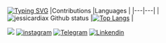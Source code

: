 

[![Typing SVG](https://readme-typing-svg.herokuapp.com/?color="fe428e"&size=35&center=true&vCenter=true&width=1000&lines=HELLO+WORLD,+MY+NAME+is+Jéssica+Dias+;I'm+21+years+old;I+from+Brasil,Ceará+;I+study+In+Universidade+Rural+Do+Semi+Arido;+i+like+study+cybersecurity;Be+Welcome!+:%29)](https://git.io/typing-svg)
 |Contributions  |Languages  |
|---|---|
|![jessicardiax Github status](https://github-readme-stats.vercel.app/api?username=jessicardiax&show_icons=true&theme=synthwave) |[![Top Langs](https://githubreadme-stats.vercel.app/api/top-langs/?username=jessicardiax&layout=compact&theme=synthwave)](https://github.com/jessicardiax/github-readme-stats)  | 

 <a href= "mailto:jessicardias.ufersa@gmailcom"><img src="https://img.shields.io/badge/Gmail-D14836?style=for-the-badge&logo=gmail&logoColor=white" target="_blank"></a>
[![instagram](https://img.shields.io/badge/Instagram-E4405F?style=for-the-badge&logo=instagram&logoColor=white)](https://www.instagram.com/jessicardiax/)
[![Telegram](https://img.shields.io/badge/Telegram-2CA5E0?style=for-the-badge&logo=telegram&logoColor=white)](https://t.me/+5585996881545)
[![Linkendin](https://img.shields.io/badge/LinkedIn-0077B5?style=for-the-badge&logo=linkedin&logoColor=white)](https://www.linkedin.com/in/jessicardiax/)


